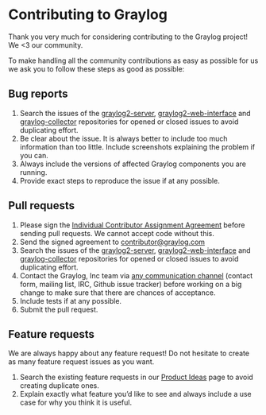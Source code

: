 # Contributing to Graylog

Thank you very much for considering contributing to the Graylog project!
We <3 our community.

To make handling all the community contributions as easy as possible for us
we ask you to follow these steps as good as possible:

## Bug reports

1. Search the issues of the [graylog2-server](https://github.com/Graylog2/graylog2-server),
   [graylog2-web-interface](https://github.com/Graylog2/graylog2-web-interface)
   and [graylog-collector](https://github.com/Graylog2/collector) repositories for
   opened or closed issues to avoid duplicating effort.
2. Be clear about the issue. It is always better to include too much
   information than too little. Include screenshots explaining the problem
   if you can.
3. Always include the versions of affected Graylog components you are running.
4. Provide exact steps to reproduce the issue if at any possible.

## Pull requests

1. Please sign the [Individual Contributor Assignment Agreement](https://s3.amazonaws.com/graylog2public/Individual+Contributor+Assignment+Agreement+-+Graylog.pdf)
   before sending pull requests. We cannot accept code without this.
2. Send the signed agreement to contributor@graylog.com
3. Search the issues of the [graylog2-server](https://github.com/Graylog2/graylog2-server),
   [graylog2-web-interface](https://github.com/Graylog2/graylog2-web-interface)
   and [graylog-collector](https://github.com/Graylog2/collector) repositories for
   opened or closed issues to avoid duplicating effort.
4. Contact the Graylog, Inc team via [any communication channel](https://www.graylog.org/community-support/)
   (contact form, mailing list, IRC, Github issue tracker) before working
   on a big change to make sure that there are chances of acceptance.
5. Include tests if at any possible.
6. Submit the pull request.

## Feature requests

We are always happy about any feature request! Do not hesitate to create as
many feature request issues as you want.

1. Search the existing feature requests in our [Product Ideas](https://www.graylog.org/product-ideas/)
   page to avoid creating duplicate ones.
2. Explain exactly what feature you’d like to see and always include a use
   case for why you think it is useful.
